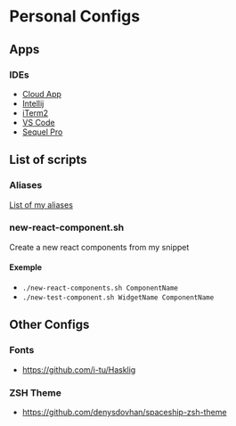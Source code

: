 # Personal Configs

## Apps
### IDEs
* [Cloud App](https://www.getcloudapp.com/)
* [Intellij](https://www.jetbrains.com/idea/)
* [iTerm2](https://www.iterm2.com/)
* [VS Code](https://code.visualstudio.com/)
* [Sequel Pro](https://www.sequelpro.com/)


## List of scripts

### Aliases
[List of my aliases](https://github.com/francisprovost/personal-configs/blob/master/scripts/bash/aliases.md)

### new-react-component.sh
Create a new react components from my snippet

#### Exemple
* `./new-react-components.sh ComponentName`
* `./new-test-component.sh WidgetName ComponentName`

## Other Configs
### Fonts
* https://github.com/i-tu/Hasklig

### ZSH Theme
* https://github.com/denysdovhan/spaceship-zsh-theme
